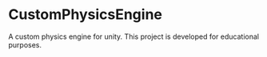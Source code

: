 # CustomPhysicsEngine
A custom physics engine for unity. This project is developed for educational purposes.
